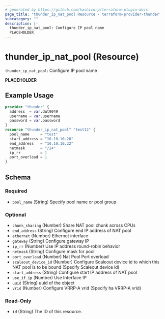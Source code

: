 ```yaml
---
# generated by https://github.com/hashicorp/terraform-plugin-docs
page_title: "thunder_ip_nat_pool Resource - terraform-provider-thunder"
subcategory: ""
description: |-
  thunder_ip_nat_pool: Configure IP pool name
  PLACEHOLDER
---
```


# thunder_ip_nat_pool (Resource)

`thunder_ip_nat_pool`: Configure IP pool name

__PLACEHOLDER__

## Example Usage

```terraform
provider "thunder" {
  address  = var.dut9049
  username = var.username
  password = var.password
}
resource "thunder_ip_nat_pool" "test12" {
  pool_name     = "test"
  start_address = "10.10.10.20"
  end_address   = "10.10.10.22"
  netmask       = "/24"
  ip_rr         = 1
  port_overload = 1
}
```

<!-- schema generated by tfplugindocs -->
## Schema

### Required

- `pool_name` (String) Specify pool name or pool group

### Optional

- `chunk_sharing` (Number) Share NAT pool chunk across CPUs
- `end_address` (String) Configure end IP address of NAT pool
- `ethernet` (Number) Ethernet interface
- `gateway` (String) Configure gateway IP
- `ip_rr` (Number) Use IP address round-robin behavior
- `netmask` (String) Configure mask for pool
- `port_overload` (Number) Nat Pool Port overload
- `scaleout_device_id` (Number) Configure Scaleout device id to which this NAT pool is to be bound (Specify Scaleout device id)
- `start_address` (String) Configure start IP address of NAT pool
- `use_if_ip` (Number) Use Interface IP
- `uuid` (String) uuid of the object
- `vrid` (Number) Configure VRRP-A vrid (Specify ha VRRP-A vrid)

### Read-Only

- `id` (String) The ID of this resource.


